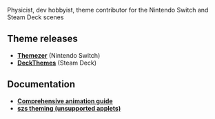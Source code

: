 Physicist, dev hobbyist, theme contributor for the Nintendo Switch and Steam Deck scenes

## Theme releases

- **[Themezer](https://themezer.net/creators/382997176307154945)** (Nintendo Switch)
- **[DeckThemes](https://deckthemes.com/users/view?userId=Discord|382997176307154945)** (Steam Deck)

## Documentation

- **[Comprehensive animation guide](https://layoutdocs.themezer.net/guide/animations/)**
- **[szs theming (unsupported applets)](https://layoutdocs.themezer.net/guide/manualszs/)**
